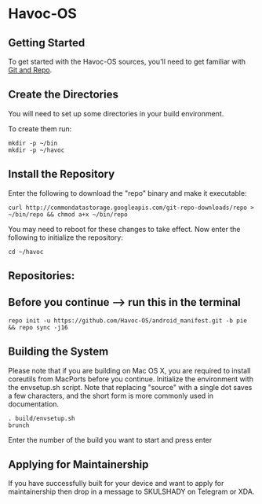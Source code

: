 Havoc-OS
===========


Getting Started
----------------
To get started with the Havoc-OS sources, you'll need to get
familiar with [Git and Repo](https://source.android.com/setup/develop).


Create the Directories
-----------------------

You will need to set up some directories in your build environment.

To create them run:

    mkdir -p ~/bin
    mkdir -p ~/havoc


Install the Repository
-----------------------

Enter the following to download the "repo" binary and make it executable:

    curl http://commondatastorage.googleapis.com/git-repo-downloads/repo > ~/bin/repo && chmod a+x ~/bin/repo

You may need to reboot for these changes to take effect.
Now enter the following to initialize the repository:

    cd ~/havoc


Repositories:
--------------

Before you continue --> run this in the terminal
-------------------------------------------------
    repo init -u https://github.com/Havoc-OS/android_manifest.git -b pie && repo sync -j16


Building the System
--------------------

Please note that if you are building on Mac OS X, you are required to install coreutils from MacPorts before you continue.
Initialize the environment with the envsetup.sh script. Note that replacing "source" with a single dot saves a few characters, and the short form is more commonly used in documentation.

    . build/envsetup.sh
    brunch

Enter the number of the build you want to start and press enter


Applying for Maintainership
----------------------------

If you have successfully built for your device and want to apply for maintainership then drop in a message to SKULSHADY on Telegram or XDA.
